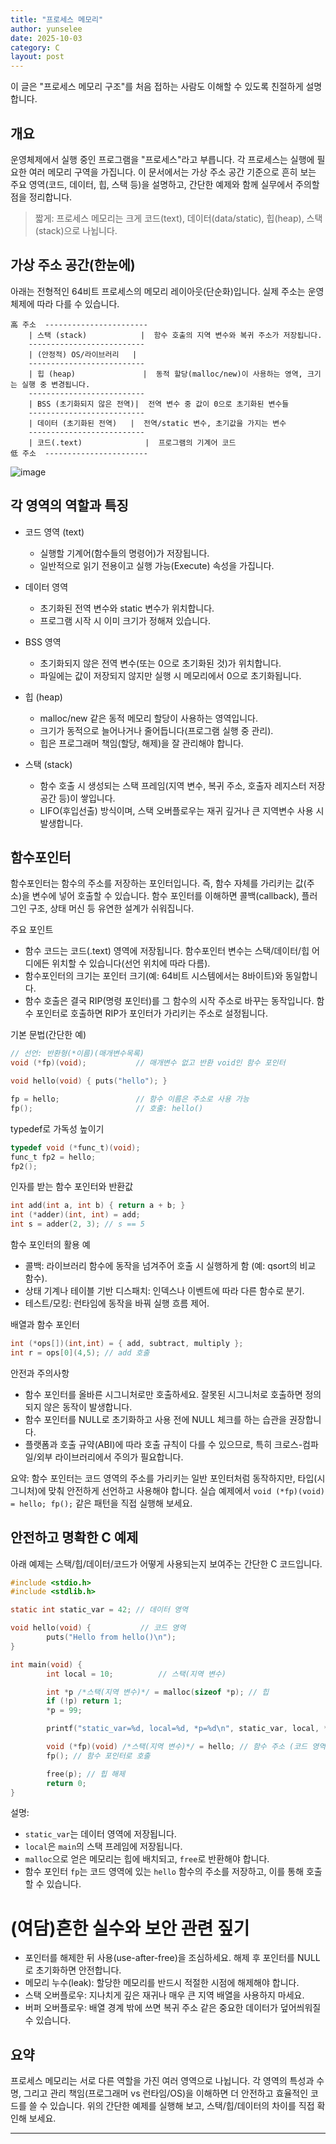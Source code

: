 ```yaml
---
title: "프로세스 메모리"
author: yunselee
date: 2025-10-03
category: C
layout: post
---
```


이 글은 "프로세스 메모리 구조"를 처음 접하는 사람도 이해할 수 있도록 친절하게 설명합니다.

## 개요

운영체제에서 실행 중인 프로그램을 "프로세스"라고 부릅니다. 각 프로세스는 실행에 필요한 여러 메모리 구역을 가집니다. 이 문서에서는 가상 주소 공간 기준으로 흔히 보는 주요 영역(코드, 데이터, 힙, 스택 등)을 설명하고, 간단한 예제와 함께 실무에서 주의할 점을 정리합니다.

> 짧게: 프로세스 메모리는 크게 코드(text), 데이터(data/static), 힙(heap), 스택(stack)으로 나뉩니다.


## 가상 주소 공간(한눈에)

아래는 전형적인 64비트 프로세스의 메모리 레이아웃(단순화)입니다. 실제 주소는 운영체제에 따라 다를 수 있습니다.

```
高 주소  -----------------------
    | 스택 (stack)            |  함수 호출의 지역 변수와 복귀 주소가 저장됩니다.
    --------------------------
    | (안정적) OS/라이브러리   |
    --------------------------
    | 힙 (heap)               |  동적 할당(malloc/new)이 사용하는 영역, 크기는 실행 중 변경됩니다.
    --------------------------
    | BSS (초기화되지 않은 전역)|  전역 변수 중 값이 0으로 초기화된 변수들
    --------------------------
    | 데이터 (초기화된 전역)   |  전역/static 변수, 초기값을 가지는 변수
    --------------------------
    | 코드(.text)              |  프로그램의 기계어 코드
低 주소  -----------------------

```

![image](/learncpp/images/week4/image.png)


## 각 영역의 역할과 특징

- 코드 영역 (text)
    - 실행할 기계어(함수들의 명령어)가 저장됩니다.
    - 일반적으로 읽기 전용이고 실행 가능(Execute) 속성을 가집니다.

- 데이터 영역
    - 초기화된 전역 변수와 static 변수가 위치합니다.
    - 프로그램 시작 시 이미 크기가 정해져 있습니다.

- BSS 영역
    - 초기화되지 않은 전역 변수(또는 0으로 초기화된 것)가 위치합니다.
    - 파일에는 값이 저장되지 않지만 실행 시 메모리에서 0으로 초기화됩니다.

- 힙 (heap)
    - malloc/new 같은 동적 메모리 할당이 사용하는 영역입니다.
    - 크기가 동적으로 늘어나거나 줄어듭니다(프로그램 실행 중 관리).
    - 힙은 프로그래머 책임(할당, 해제)을 잘 관리해야 합니다.

- 스택 (stack)
    - 함수 호출 시 생성되는 스택 프레임(지역 변수, 복귀 주소, 호출자 레지스터 저장 공간 등)이 쌓입니다.
    - LIFO(후입선출) 방식이며, 스택 오버플로우는 재귀 깊거나 큰 지역변수 사용 시 발생합니다.

## 함수포인터

함수포인터는 함수의 주소를 저장하는 포인터입니다. 즉, 함수 자체를 가리키는 값(주소)을 변수에 넣어 호출할 수 있습니다. 함수 포인터를 이해하면 콜백(callback), 플러그인 구조, 상태 머신 등 유연한 설계가 쉬워집니다.

주요 포인트
- 함수 코드는 코드(.text) 영역에 저장됩니다. 함수포인터 변수는 스택/데이터/힙 어디에든 위치할 수 있습니다(선언 위치에 따라 다름).
- 함수포인터의 크기는 포인터 크기(예: 64비트 시스템에서는 8바이트)와 동일합니다.
- 함수 호출은 결국 RIP(명령 포인터)를 그 함수의 시작 주소로 바꾸는 동작입니다. 함수 포인터로 호출하면 RIP가 포인터가 가리키는 주소로 설정됩니다.

기본 문법(간단한 예)

```c
// 선언: 반환형(*이름)(매개변수목록)
void (*fp)(void);           // 매개변수 없고 반환 void인 함수 포인터

void hello(void) { puts("hello"); }

fp = hello;                 // 함수 이름은 주소로 사용 가능
fp();                       // 호출: hello()
```

typedef로 가독성 높이기

```c
typedef void (*func_t)(void);
func_t fp2 = hello;
fp2();
```

인자를 받는 함수 포인터와 반환값

```c
int add(int a, int b) { return a + b; }
int (*adder)(int, int) = add;
int s = adder(2, 3); // s == 5
```

함수 포인터의 활용 예
- 콜백: 라이브러리 함수에 동작을 넘겨주어 호출 시 실행하게 함 (예: qsort의 비교 함수).
- 상태 기계나 테이블 기반 디스패치: 인덱스나 이벤트에 따라 다른 함수로 분기.
- 테스트/모킹: 런타임에 동작을 바꿔 실행 흐름 제어.

배열과 함수 포인터

```c
int (*ops[])(int,int) = { add, subtract, multiply };
int r = ops[0](4,5); // add 호출
```

안전과 주의사항
- 함수 포인터를 올바른 시그니처로만 호출하세요. 잘못된 시그니처로 호출하면 정의되지 않은 동작이 발생합니다.
- 함수 포인터를 NULL로 초기화하고 사용 전에 NULL 체크를 하는 습관을 권장합니다.
- 플랫폼과 호출 규약(ABI)에 따라 호출 규칙이 다를 수 있으므로, 특히 크로스-컴파일/외부 라이브러리에서 주의가 필요합니다.

요약: 함수 포인터는 코드 영역의 주소를 가리키는 일반 포인터처럼 동작하지만, 타입(시그니처)에 맞춰 안전하게 선언하고 사용해야 합니다. 실습 예제에서 `void (*fp)(void) = hello; fp();` 같은 패턴을 직접 실행해 보세요.

## 안전하고 명확한 C 예제

아래 예제는 스택/힙/데이터/코드가 어떻게 사용되는지 보여주는 간단한 C 코드입니다.

```c
#include <stdio.h>
#include <stdlib.h>

static int static_var = 42; // 데이터 영역

void hello(void) {           // 코드 영역
        puts("Hello from hello()\n");
}

int main(void) {
        int local = 10;          // 스택(지역 변수)

        int *p /*스택(지역 변수)*/ = malloc(sizeof *p); // 힙
        if (!p) return 1;
        *p = 99;

        printf("static_var=%d, local=%d, *p=%d\n", static_var, local, *p);

        void (*fp)(void) /*스택(지역 변수)*/ = hello; // 함수 주소 (코드 영역의 값)
        fp(); // 함수 포인터로 호출

        free(p); // 힙 해제
        return 0;
}
```

설명:
- `static_var`는 데이터 영역에 저장됩니다.
- `local`은 `main`의 스택 프레임에 저장됩니다.
- `malloc`으로 얻은 메모리는 힙에 배치되고, `free`로 반환해야 합니다.
- 함수 포인터 `fp`는 코드 영역에 있는 `hello` 함수의 주소를 저장하고, 이를 통해 호출할 수 있습니다.

# (여담)흔한 실수와 보안 관련 짚기

- 포인터를 해제한 뒤 사용(use-after-free)을 조심하세요. 해제 후 포인터를 NULL로 초기화하면 안전합니다.
- 메모리 누수(leak): 할당한 메모리를 반드시 적절한 시점에 해제해야 합니다.
- 스택 오버플로우: 지나치게 깊은 재귀나 매우 큰 지역 배열을 사용하지 마세요.
- 버퍼 오버플로우: 배열 경계 밖에 쓰면 복귀 주소 같은 중요한 데이터가 덮어씌워질 수 있습니다.


## 요약

프로세스 메모리는 서로 다른 역할을 가진 여러 영역으로 나뉩니다. 각 영역의 특성과 수명, 그리고 관리 책임(프로그래머 vs 런타임/OS)을 이해하면 더 안전하고 효율적인 코드를 쓸 수 있습니다. 위의 간단한 예제를 실행해 보고, 스택/힙/데이터의 차이를 직접 확인해 보세요.

---







